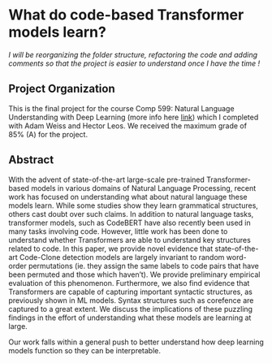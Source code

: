 # What do code-based Transformer models learn?

*I will be reorganizing the folder structure, refactoring the code and adding comments so that the project is easier to understand once I have the time !*

## Project Organization
This is the final project for the course Comp 599: Natural Language Understanding with Deep Learning (more info here [link](https://mcgill-nlp.github.io/teaching/comp599-ling782-484-f22/)) which I completed with Adam Weiss and Hector Leos. We received the maximum grade of 85% (A) for the project.

## Abstract
With the advent of state-of-the-art large-scale pre-trained Transformer-based models in various domains of Natural Language Processing, recent work has focused on understanding what about natural language these models learn. While some studies show they learn grammatical structures, others cast doubt over such claims. In addition to natural language tasks, transformer models, such as CodeBERT have also recently been used in many tasks involving code. However, little work has been done to understand whether Transformers are able to understand key structures related to code. In this paper, we provide novel evidence that state-of-the-art Code-Clone detection models are largely invariant to random word-order permutations (ie. they assign the same labels to code pairs that have been permuted and those which haven’t). We provide preliminary empirical evaluation of this phenomenon. Furthermore, we also find evidence that Transformers are capable of capturing important syntactic structures, as previously shown in ML models. Syntax structures such as corefence are captured to a great extent. We discuss the implications of these puzzling findings in the effort of understanding what these models are learning at large.

Our work falls within a general push to better understand how deep learning models function so they can be interpretable. 
